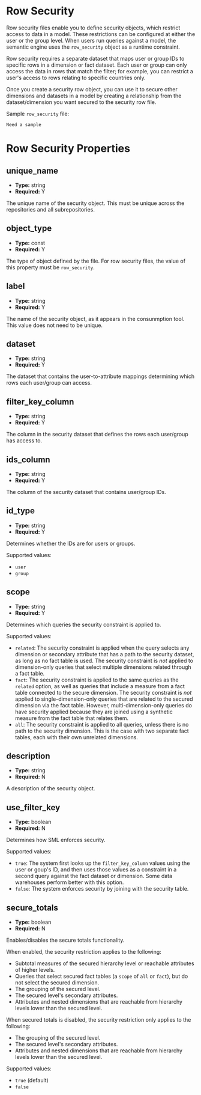 # Row Security

Row security files enable you to define security objects, which restrict
access to data in a model. These restrictions can be configured at
either the user or the group level. When users run queries against a
model, the semantic engine uses the `row_security` object as a runtime constraint.

Row security requires a separate dataset that maps user or group IDs to
specific rows in a dimension or fact dataset. Each user or group can
only access the data in rows that match the filter; for example, you can
restrict a user's access to rows relating to specific countries only.

Once you create a security row object, you can use it to secure other
dimensions and datasets in a model by creating a relationship from the
dataset/dimension you want secured to the security row file.

Sample `row_security` file:
```
Need a sample
```

# Row Security Properties

## unique_name

- **Type:** string
- **Required:** Y

The unique name of the security object. This must be unique across the
repositories and all subrepositories.

## object_type

- **Type:** const
- **Required:** Y

The type of object defined by the file. For row security files, the
value of this property must be `row_security`.

## label

- **Type:** string
- **Required:** Y

The name of the security object, as it appears in the consunmption tool. This value
does not need to be unique.

## dataset

- **Type:** string
- **Required:** Y

The dataset that contains the user-to-attribute mappings determining
which rows each user/group can access.

## filter_key_column

- **Type:** string
- **Required:** Y

The column in the security dataset that defines the rows each user/group
has access to.

## ids_column

- **Type:** string
- **Required:** Y

The column of the security dataset that contains user/group IDs.

## id_type

- **Type:** string
- **Required:** Y

Determines whether the IDs are for users or groups.

Supported values:

- `user`
- `group`

## scope

- **Type:** string
- **Required:** Y

Determines which queries the security constraint is applied to.

Supported values:

- `related`: The security constraint is applied when the query selects
  any dimension or secondary attribute that has a path to the security
  dataset, as long as no fact table is used. The security constraint is
  *not* applied to dimension-only queries that select multiple
  dimensions related through a fact table.
- `fact`: The security constraint is applied to the same queries as the
  `related` option, as well as queries that include a measure from a
  fact table connected to the secure dimension. The security constraint
  is *not* applied to single-dimension-only queries that are related to
  the secured dimension via the fact table. However,
  multi-dimension-only queries do have security applied because they are
  joined using a synthetic measure from the fact table that relates
  them.
- `all`: The security constraint is applied to all queries, unless there
  is no path to the security dimension. This is the case with two
  separate fact tables, each with their own unrelated dimensions.

## description

- **Type:** string
- **Required:** N

A description of the security object.

## use_filter_key

- **Type:** boolean
- **Required:** N

Determines how SML enforces security.

Supported values:

- `true`: The system first looks up the `filter_key_column` values using
  the user or goup's ID, and then uses those values as a constraint in a
  second query against the fact dataset or dimension. Some data
  warehouses perform better with this option.
- `false`: The system enforces security by joining with the security
  table.

## secure_totals

- **Type:** boolean
- **Required:** N

Enables/disables the secure totals functionality.

When enabled, the security restriction applies to the following:

- Subtotal measures of the secured hierarchy level or reachable
  attributes of higher levels.
- Queries that select secured fact tables (a `scope` of `all` or
  `fact`), but do not select the secured dimension.
- The grouping of the secured level.
- The secured level's secondary attributes.
- Attributes and nested dimensions that are reachable from hierarchy
  levels lower than the secured level.

When secured totals is disabled, the security restriction only applies
to the following:

- The grouping of the secured level.
- The secured level's secondary attributes.
- Attributes and nested dimensions that are reachable from hierarchy
  levels lower than the secured level.

Supported values:

- `true` (default)
- `false`
